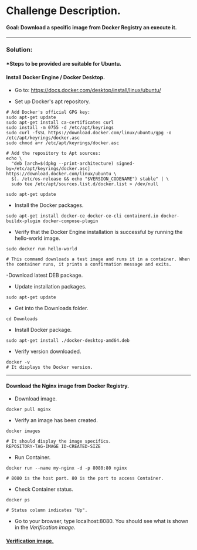 # **Challenge Description.**
#### **Goal:** Download a specific image from Docker Registry an execute it.
---
### Solution:

#### *Steps to be provided are suitable for Ubuntu.

#### **Install Docker Engine / Docker Desktop.**
- Go to: https://docs.docker.com/desktop/install/linux/ubuntu/

- Set up Docker's apt repository.
```
# Add Docker's official GPG key:
sudo apt-get update
sudo apt-get install ca-certificates curl
sudo install -m 0755 -d /etc/apt/keyrings
sudo curl -fsSL https://download.docker.com/linux/ubuntu/gpg -o /etc/apt/keyrings/docker.asc
sudo chmod a+r /etc/apt/keyrings/docker.asc

# Add the repository to Apt sources:
echo \
  "deb [arch=$(dpkg --print-architecture) signed-by=/etc/apt/keyrings/docker.asc] https://download.docker.com/linux/ubuntu \
  $(. /etc/os-release && echo "$VERSION_CODENAME") stable" | \
  sudo tee /etc/apt/sources.list.d/docker.list > /dev/null

sudo apt-get update
```
- Install the Docker packages.
```
sudo apt-get install docker-ce docker-ce-cli containerd.io docker-buildx-plugin docker-compose-plugin
```
- Verify that the Docker Engine installation is successful by running the hello-world image.
``` 
sudo docker run hello-world

# This command downloads a test image and runs it in a container. When the container runs, it prints a confirmation message and exits.
```

-Download latest DEB package.

- Update installation packages.   
```
sudo apt-get update
```
- Get into the Downloads folder.
```
cd Downloads
```
- Install Docker package.
```
sudo apt-get install ./docker-desktop-amd64.deb
```
- Verify version downloaded.
```
docker -v
# It displays the Docker version.
```
---

#### **Download the Nginx image from Docker Registry.**

- Download image.
```
docker pull nginx
```
- Verify an image has been created.
```
docker images

# It should display the image specifics.
REPOSITORY-TAG-IMAGE ID-CREATED-SIZE
```
- Run Container.
```
docker run --name my-nginx -d -p 8080:80 nginx

# 8080 is the host port. 80 is the port to access Container.
```

- Check Container status.
```
docker ps

# Status column indicates "Up".
```
- Go to your browser, type localhost:8080. You should see what is shown in the _Verification image._

#### [Verification image.](https://github.com/FreCalvo/CloudStation/blob/main/Docker_Fundamentals/Challenge_1/nginx_localhost8080.png)
